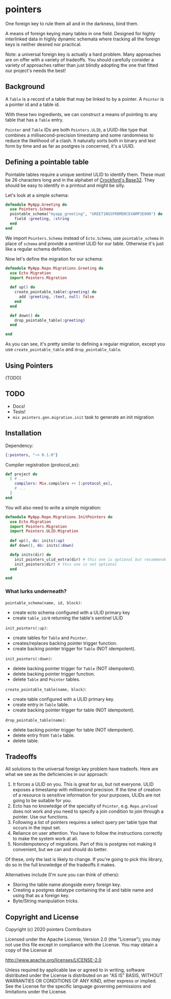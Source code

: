 <!-- [hex](https://hex.pm/pointers) [hexdocs](https://hexdocs.pm/pointers) -->

# pointers

One foreign key to rule them all and in the darkness, bind them.

A means of foreign keying many tables in one field. Designed for
highly interlinked data in highly dynamic schemata where tracking all
the foreign keys is neither desired nor practical.

Note: a universal foreign key is actually a hard problem. Many
approaches are on offer with a variety of tradeoffs. You should
carefully consider a variety of approaches rather than just blindly
adopting the one that fitted our project's needs the best!

## Background

A `Table` is a record of a table that may be linked to by a pointer.
A `Pointer` is a pointer id and a table id.

With these two ingredients, we can construct a means of pointing to
any table that has a `Table` entry.

`Pointer` and `Table` IDs are both `Pointers.ULID`, a UUID-like type
that combines a millisecond-precision timestamp and some randomness to
reduce the likelihood of a clash. It naturally sorts both in binary
and text form by time and as far as postgres is concerned, it's a UUID.

## Defining a pointable table

Pointable tables require a unique sentinel ULID to identify
them. These must be 26 characters long and in the alphabet of
[Crockford's Base32](https://en.wikipedia.org/wiki/Base32#Crockford's_Base32).
They should be easy to identify in a printout and might be silly. 

Let's look at a simple schema:

```elixir
defmodule MyApp.Greeting do
  use Pointers.Schema
  pointable_schema("myapp_greeting", "GREET1NGSFR0MD0CEXAMP1E000") do
    field :greeting, :string
  end
end
```

We import `Pointers.Schema` instead of `Ecto.Schema`, use
`pointable_schema` in place of `schema` and provide a sentinel ULID
for our table. Otherwise it's just like a regular schema definition.

Now let's define the migration for our schema:

```elixir
defmodule MyApp.Repo.Migrations.Greeting do
  use Ecto.Migration
  import Pointers.Migration
  
  def up() do
    create_pointable_table(:greeting) do
      add :greeting, :text, null: false
    end
  end

  def down() do
    drop_pointable_table(:greeting)
  end

end
```

As you can see, it's pretty similar to defining a regular migration,
except you use `create_pointable_table` and `drop_pointable_table`.

## Using Pointers

(TODO)

## TODO

* Docs!
* Tests!
* `mix pointers.gen.migration.init` task to generate an init migration

## Installation

Dependency:

```elixir
{:pointers, "~> 0.1.0"}
```

Compiler registration (protocol_ex):

```elixir
def project do
  [ # ...
    compilers: Mix.compilers ++ [:protocol_ex],
    # ...
  ]
end
```

You will also need to write a simple migration:

```elixir
defmodule MyApp.Repo.Migrations.InitPointers do
  use Ecto.Migration
  import Pointers.Migration
  import Pointers.ULID.Migration
  
  def up(), do: inits(:up)
  def down(), do: inits(:down)

  defp inits(dir) do
    init_pointers_ulid_extra(dir) # this one is optional but recommended
    init_pointers(dir) # this one is not optional
  end

end
```

### What lurks underneath?

`pointable_schema(name, id, block)`:

* create ecto schema configured with a ULID primary key
* create `table_id/0` returning the table's sentinel ULID

`init_pointers(:up)`:

* create tables for `Table` and `Pointer`.
* creates/replaces backing pointer trigger function.
* create backing pointer trigger for `Table` (NOT idempotent).

`init_pointers(:down)`:

* delete backing pointer trigger for `Table` (NOT idempotent).
* delete backing pointer trigger function.
* delete `Table` and `Pointer` tables.

`create_pointable_table(name, block)`:

* create table configured with a ULID primary key.
* create entry in `Table` table.
* create backing pointer trigger for table (NOT idempotent).

`drop_pointable_table(name)`:

* delete backing pointer trigger for table (NOT idempotent).
* delete entry from `Table` table.
* delete table.

## Tradeoffs

All solutions to the universal foreign key problem have tradeofs. Here
are what we see as the deficiencies in our approach:

1. It forces a ULID on you. This is great for us, but not
   everyone. ULID exposes a timestamp with millisecond precision. If
   the time of creation of a resource is sensitive information for
   your purposes, ULIDs are not going to be suitable for you.
2. Ecto has no knowledge of the specialty of `Pointer`,
   e.g. `Repo.preload` does not work and you need to specify a join
   condition to join through a pointer. Use our functions.
3. Following a list of pointers requires a select query per table type
   that occurs in the input set.
4. Reliance on user attention. You have to follow the instructions
   correctly to make the system work at all.
5. Nonidempotency of migrations. Part of this is postgres not making
   it convenient, but we can and should do better.

Of these, only the last is likely to change. If you're going to pick
this library, do so in the full knowledge of the tradeoffs it makes.

Alternatives include (I'm sure you can think of others):

* Storing the table name alongside every foreign key.
* Creating a postgres datatype containing the id and table name and using that as a foreign key.
* Byte/String manipulation tricks.

## Copyright and License

Copyright (c) 2020 pointers Contributors

Licensed under the Apache License, Version 2.0 (the "License");
you may not use this file except in compliance with the License.
You may obtain a copy of the License at

   http://www.apache.org/licenses/LICENSE-2.0

Unless required by applicable law or agreed to in writing, software
distributed under the License is distributed on an "AS IS" BASIS,
WITHOUT WARRANTIES OR CONDITIONS OF ANY KIND, either express or implied.
See the License for the specific language governing permissions and
limitations under the License.
